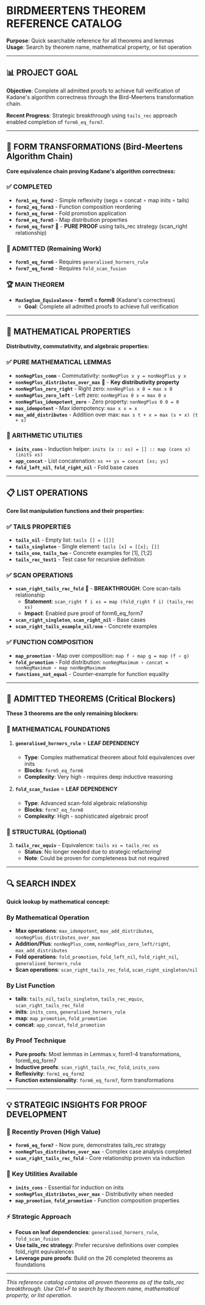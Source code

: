 # BIRDMEERTENS THEOREM REFERENCE CATALOG

**Purpose**: Quick searchable reference for all theorems and lemmas  
**Usage**: Search by theorem name, mathematical property, or list operation  

---

## 📊 PROJECT GOAL

**Objective**: Complete all admitted proofs to achieve full verification of Kadane's algorithm correctness through the Bird-Meertens transformation chain.

**Recent Progress**: Strategic breakthrough using `tails_rec` approach enabled completion of `form6_eq_form7`.

---

## 🎯 FORM TRANSFORMATIONS (Bird-Meertens Algorithm Chain)

**Core equivalence chain proving Kadane's algorithm correctness:**

### ✅ COMPLETED
- **`form1_eq_form2`** - Simple reflexivity (segs = concat ∘ map inits ∘ tails)
- **`form2_eq_form3`** - Function composition reordering 
- **`form3_eq_form4`** - Fold promotion application
- **`form4_eq_form5`** - Map distribution properties
- **`form6_eq_form7`** 🎯 - **PURE PROOF** using tails_rec strategy (scan_right relationship)

### 🚫 ADMITTED (Remaining Work)
- **`form5_eq_form6`** - Requires `generalised_horners_rule`
- **`form7_eq_form8`** - Requires `fold_scan_fusion`

### 🏆 MAIN THEOREM
- **`MaxSegSum_Equivalence`** - **form1 = form8** (Kadane's correctness)
  - **Goal**: Complete all admitted proofs to achieve full verification

---

## 📐 MATHEMATICAL PROPERTIES

**Distributivity, commutativity, and algebraic properties:**

### ✅ PURE MATHEMATICAL LEMMAS
- **`nonNegPlus_comm`** - Commutativity: `nonNegPlus x y = nonNegPlus y x`
- **`nonNegPlus_distributes_over_max`** 🎯 - **Key distributivity property**
- **`nonNegPlus_zero_right`** - Right zero: `nonNegPlus x 0 = max x 0`  
- **`nonNegPlus_zero_left`** - Left zero: `nonNegPlus 0 x = max 0 x`
- **`nonNegPlus_idempotent_zero`** - Zero property: `nonNegPlus 0 0 = 0`
- **`max_idempotent`** - Max idempotency: `max x x = x`
- **`max_add_distributes`** - Addition over max: `max s t + x = max (s + x) (t + x)`

### 🧮 ARITHMETIC UTILITIES  
- **`inits_cons`** - Induction helper: `inits (x :: xs) = [] :: map (cons x) (inits xs)`
- **`app_concat`** - List concatenation: `xs ++ ys = concat [xs; ys]`
- **`fold_left_nil`**, **`fold_right_nil`** - Fold base cases

---

## 📋 LIST OPERATIONS

**Core list manipulation functions and their properties:**

### ✅ TAILS PROPERTIES
- **`tails_nil`** - Empty list: `tails [] = [[]]`
- **`tails_singleton`** - Single element: `tails [x] = [[x]; []]`
- **`tails_one`**, **`tails_two`** - Concrete examples for [1], [1;2]
- **`tails_rec_test1`** - Test case for recursive definition

### ✅ SCAN OPERATIONS
- **`scan_right_tails_rec_fold`** 🎯 - **BREAKTHROUGH**: Core scan-tails relationship
  - **Statement**: `scan_right f i xs = map (fold_right f i) (tails_rec xs)`
  - **Impact**: Enabled pure proof of form6_eq_form7
- **`scan_right_singleton`**, **`scan_right_nil`** - Base cases
- **`scan_right_tails_example_nil/one`** - Concrete examples

### ✅ FUNCTION COMPOSITION
- **`map_promotion`** - Map over composition: `map f ∘ map g = map (f ∘ g)`
- **`fold_promotion`** - Fold distribution: `nonNegMaximum ∘ concat = nonNegMaximum ∘ map nonNegMaximum`
- **`functions_not_equal`** - Counter-example for function equality

---

## 🚫 ADMITTED THEOREMS (Critical Blockers)

**These 3 theorems are the only remaining blockers:**

### 🔬 MATHEMATICAL FOUNDATIONS
1. **`generalised_horners_rule`** ⭐ **LEAF DEPENDENCY**
   - **Type**: Complex mathematical theorem about fold equivalences over inits
   - **Blocks**: `form5_eq_form6`
   - **Complexity**: Very high - requires deep inductive reasoning

2. **`fold_scan_fusion`** ⭐ **LEAF DEPENDENCY**  
   - **Type**: Advanced scan-fold algebraic relationship
   - **Blocks**: `form7_eq_form8`
   - **Complexity**: High - sophisticated algebraic proof

### 🔗 STRUCTURAL (Optional)
3. **`tails_rec_equiv`** - Equivalence: `tails xs = tails_rec xs`
   - **Status**: No longer needed due to strategic refactoring!
   - **Note**: Could be proven for completeness but not required

---

## 🔍 SEARCH INDEX

**Quick lookup by mathematical concept:**

### By Mathematical Operation
- **Max operations**: `max_idempotent`, `max_add_distributes`, `nonNegPlus_distributes_over_max`
- **Addition/Plus**: `nonNegPlus_comm`, `nonNegPlus_zero_left/right`, `max_add_distributes`
- **Fold operations**: `fold_promotion`, `fold_left_nil`, `fold_right_nil`, `generalised_horners_rule`
- **Scan operations**: `scan_right_tails_rec_fold`, `scan_right_singleton/nil`

### By List Function  
- **tails**: `tails_nil`, `tails_singleton`, `tails_rec_equiv`, `scan_right_tails_rec_fold`
- **inits**: `inits_cons`, `generalised_horners_rule` 
- **map**: `map_promotion`, `fold_promotion`
- **concat**: `app_concat`, `fold_promotion`

### By Proof Technique
- **Pure proofs**: Most lemmas in Lemmas.v, form1-4 transformations, form6_eq_form7
- **Inductive proofs**: `scan_right_tails_rec_fold`, `inits_cons`
- **Reflexivity**: `form1_eq_form2`
- **Function extensionality**: `form6_eq_form7`, form transformations

---

## 💡 STRATEGIC INSIGHTS FOR PROOF DEVELOPMENT

### 🎯 Recently Proven (High Value)
- **`form6_eq_form7`** - Now pure, demonstrates tails_rec strategy
- **`nonNegPlus_distributes_over_max`** - Complex case analysis completed
- **`scan_right_tails_rec_fold`** - Core relationship proven via induction

### 🔑 Key Utilities Available
- **`inits_cons`** - Essential for induction on inits
- **`nonNegPlus_distributes_over_max`** - Distributivity when needed
- **`map_promotion`**, **`fold_promotion`** - Function composition properties

### ⚡ Strategic Approach
- **Focus on leaf dependencies**: `generalised_horners_rule`, `fold_scan_fusion`
- **Use tails_rec strategy**: Prefer recursive definitions over complex fold_right equivalences  
- **Leverage pure proofs**: Build on the 26 completed theorems as foundations

---

*This reference catalog contains all proven theorems as of the tails_rec breakthrough. Use Ctrl+F to search by theorem name, mathematical property, or list operation.*